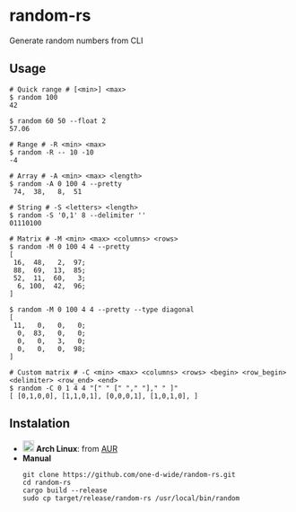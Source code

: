 # random-rs
Generate random numbers from CLI

## Usage
```shell
# Quick range # [<min>] <max>
$ random 100
42

$ random 60 50 --float 2
57.06

# Range # -R <min> <max>
$ random -R -- 10 -10
-4

# Array # -A <min> <max> <length>
$ random -A 0 100 4 --pretty
 74,  38,   8,  51

# String # -S <letters> <length>
$ random -S '0,1' 8 --delimiter ''
01110100

# Matrix # -M <min> <max> <columns> <rows>
$ random -M 0 100 4 4 --pretty
[
 16,  48,   2,  97;
 88,  69,  13,  85;
 52,  11,  60,   3;
  6, 100,  42,  96;
]

$ random -M 0 100 4 4 --pretty --type diagonal
[
 11,   0,   0,   0;
  0,  83,   0,   0;
  0,   0,   3,   0;
  0,   0,   0,  98;
]

# Custom matrix # -C <min> <max> <columns> <rows> <begin> <row_begin> <delimiter> <row_end> <end>
$ random -C 0 1 4 4 "[" " [" "," "]," " ]"
[ [0,1,0,0], [1,1,0,1], [0,0,0,1], [1,0,1,0], ]
```

## Instalation
- <img src="https://www.monitorix.org/imgs/archlinux.png" weight="20" height="20"> **Arch Linux**: from [AUR](https://aur.archlinux.org/packages/random-rs)
- **Manual**
  ```shell
  git clone https://github.com/one-d-wide/random-rs.git
  cd random-rs
  cargo build --release
  sudo cp target/release/random-rs /usr/local/bin/random
  ```
